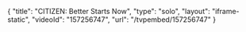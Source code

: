 {
    "title": "CITIZEN: Better Starts Now",
    "type": "solo",
    "layout": "iframe-static",
    "videoId": "157256747",
    "url": "\/tvpembed\/157256747"
}